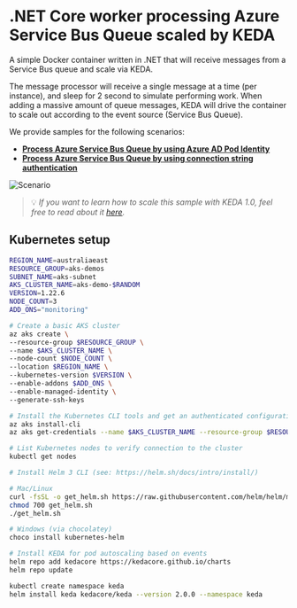 # .NET Core worker processing Azure Service Bus Queue scaled by KEDA
A simple Docker container written in .NET that will receive messages from a Service Bus queue and scale via KEDA.

The message processor will receive a single message at a time (per instance), and sleep for 2 second to simulate performing work. When adding a massive amount of queue messages, KEDA will drive the container to scale out according to the event source (Service Bus Queue).

We provide samples for the following scenarios:

- [**Process Azure Service Bus Queue by using Azure AD Pod Identity**](pod-identity.md)
- [**Process Azure Service Bus Queue by using connection string authentication**](connection-string-scenario.md)

![Scenario](images/scenario.png)

> 💡 *If you want to learn how to scale this sample with KEDA 1.0, feel free to read about it [here](https://github.com/kedacore/sample-dotnet-worker-servicebus-queue/tree/keda-v1.0).*

## Kubernetes setup

```sh
REGION_NAME=australiaeast
RESOURCE_GROUP=aks-demos
SUBNET_NAME=aks-subnet
AKS_CLUSTER_NAME=aks-demo-$RANDOM
VERSION=1.22.6
NODE_COUNT=3
ADD_ONS="monitoring"

# Create a basic AKS cluster
az aks create \
--resource-group $RESOURCE_GROUP \
--name $AKS_CLUSTER_NAME \
--node-count $NODE_COUNT \
--location $REGION_NAME \
--kubernetes-version $VERSION \
--enable-addons $ADD_ONS \
--enable-managed-identity \
--generate-ssh-keys

# Install the Kubernetes CLI tools and get an authenticated configuration for the cluster
az aks install-cli
az aks get-credentials --name $AKS_CLUSTER_NAME --resource-group $RESOURCE_GROUP

# List Kubernetes nodes to verify connection to the cluster
kubectl get nodes

# Install Helm 3 CLI (see: https://helm.sh/docs/intro/install/)

# Mac/Linux
curl -fsSL -o get_helm.sh https://raw.githubusercontent.com/helm/helm/main/scripts/get-helm-3
chmod 700 get_helm.sh
./get_helm.sh

# Windows (via chocolatey)
choco install kubernetes-helm

# Install KEDA for pod autoscaling based on events
helm repo add kedacore https://kedacore.github.io/charts
helm repo update

kubectl create namespace keda
helm install keda kedacore/keda --version 2.0.0 --namespace keda
```
